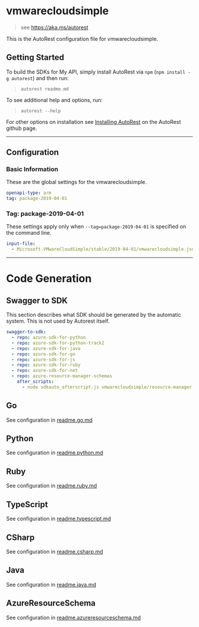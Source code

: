 # vmwarecloudsimple

> see https://aka.ms/autorest

This is the AutoRest configuration file for vmwarecloudsimple.

## Getting Started

To build the SDKs for My API, simply install AutoRest via `npm` (`npm install -g autorest`) and then run:

> `autorest readme.md`

To see additional help and options, run:

> `autorest --help`

For other options on installation see [Installing AutoRest](https://aka.ms/autorest/install) on the AutoRest github page.

---

## Configuration

### Basic Information

These are the global settings for the vmwarecloudsimple.

```yaml
openapi-type: arm
tag: package-2019-04-01
```

### Tag: package-2019-04-01

These settings apply only when `--tag=package-2019-04-01` is specified on the command line.

```yaml $(tag) == 'package-2019-04-01'
input-file:
  - Microsoft.VMwareCloudSimple/stable/2019-04-01/vmwarecloudsimple.json
```

---

# Code Generation

## Swagger to SDK

This section describes what SDK should be generated by the automatic system.
This is not used by Autorest itself.

```yaml $(swagger-to-sdk)
swagger-to-sdk:
  - repo: azure-sdk-for-python
  - repo: azure-sdk-for-python-track2
  - repo: azure-sdk-for-java
  - repo: azure-sdk-for-go
  - repo: azure-sdk-for-js
  - repo: azure-sdk-for-ruby
  - repo: azure-sdk-for-net
  - repo: azure-resource-manager-schemas
    after_scripts:
      - node sdkauto_afterscript.js vmwarecloudsimple/resource-manager
```

## Go

See configuration in [readme.go.md](./readme.go.md)

## Python

See configuration in [readme.python.md](./readme.python.md)

## Ruby

See configuration in [readme.ruby.md](./readme.ruby.md)

## TypeScript

See configuration in [readme.typescript.md](./readme.typescript.md)

## CSharp

See configuration in [readme.csharp.md](./readme.csharp.md)

## Java

See configuration in [readme.java.md](./readme.java.md)
## AzureResourceSchema

See configuration in [readme.azureresourceschema.md](./readme.azureresourceschema.md)

